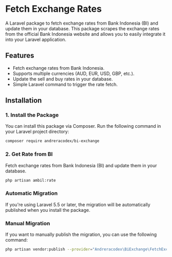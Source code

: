# Fetch Exchange Rates

A Laravel package to fetch exchange rates from Bank Indonesia (BI) and update them in your database. This package scrapes the exchange rates from the official Bank Indonesia website and allows you to easily integrate it into your Laravel application.

## Features

- Fetch exchange rates from Bank Indonesia.
- Supports multiple currencies (AUD, EUR, USD, GBP, etc.).
- Update the sell and buy rates in your database.
- Simple Laravel command to trigger the rate fetch.

## Installation

### 1. Install the Package

You can install this package via Composer. Run the following command in your Laravel project directory:

```bash
composer require andreracodex/bi-exchange
```
### 2. Get Rate from BI

Fetch exchange rates from Bank Indonesia (BI) and update them in your database.

```bash
php artisan ambil:rate
```




### Automatic Migration

If you're using Laravel 5.5 or later, the migration will be automatically published when you install the package.

### Manual Migration

If you want to manually publish the migration, you can use the following command:

```bash
php artisan vendor:publish --provider="Andreracodex\BiExchange\FetchExchangeServiceProvider" --tag="migrations"
```